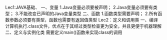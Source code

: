 Lec1:JAVA基础、
一、变量
1.Java变量必须要被声明；
2.Java变量必须要有类型；
3.不能改变已声明的Java变量类型
二、函数
1.函数类型需要声明；
2.所有函数参数必须要有类型，函数也需要有返回值类型
Lec2：定义和调用类
一、编译
计算机执行.class文件，优点在于其经过类型检查更为安全，并且更便于机器理解
二、定义与实例化类
需要定义main()函数来实现class的调用